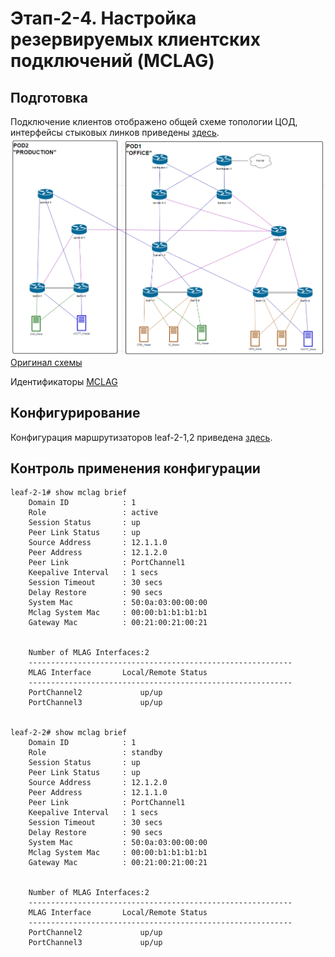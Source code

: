 # Этап-2-4. Настройка резервируемых клиентских подключений (MCLAG)
## Подготовка
Подключение клиентов отображено общей схеме топологии ЦОД, интерфейсы стыковых линков приведены [здесь](../Common/links.md).
![alt text](../../images/common/topology.png)
[Оригинал схемы](../../schemes/DC_topology.drawio)

Идентификаторы [MCLAG](../Common/mclag_ids.md)


## Конфигурирование
Конфигурация маршрутизаторов leaf-2-1,2 приведена [здесь](../../configs/stage04_MCLAG/POD-02/).

## Контроль применения конфигурации
    leaf-2-1# show mclag brief
        Domain ID            : 1
        Role                 : active
        Session Status       : up
        Peer Link Status     : up
        Source Address       : 12.1.1.0
        Peer Address         : 12.1.2.0
        Peer Link            : PortChannel1
        Keepalive Interval   : 1 secs
        Session Timeout      : 30 secs
        Delay Restore        : 90 secs
        System Mac           : 50:0a:03:00:00:00
        Mclag System Mac     : 00:00:b1:b1:b1:b1
        Gateway Mac          : 00:21:00:21:00:21


        Number of MLAG Interfaces:2
        -----------------------------------------------------------
        MLAG Interface       Local/Remote Status
        -----------------------------------------------------------
        PortChannel2             up/up
        PortChannel3             up/up


    leaf-2-2# show mclag brief
        Domain ID            : 1
        Role                 : standby
        Session Status       : up
        Peer Link Status     : up
        Source Address       : 12.1.2.0
        Peer Address         : 12.1.1.0
        Peer Link            : PortChannel1
        Keepalive Interval   : 1 secs
        Session Timeout      : 30 secs
        Delay Restore        : 90 secs
        System Mac           : 50:0a:03:00:00:00
        Mclag System Mac     : 00:00:b1:b1:b1:b1
        Gateway Mac          : 00:21:00:21:00:21


        Number of MLAG Interfaces:2
        -----------------------------------------------------------
        MLAG Interface       Local/Remote Status
        -----------------------------------------------------------
        PortChannel2             up/up
        PortChannel3             up/up
